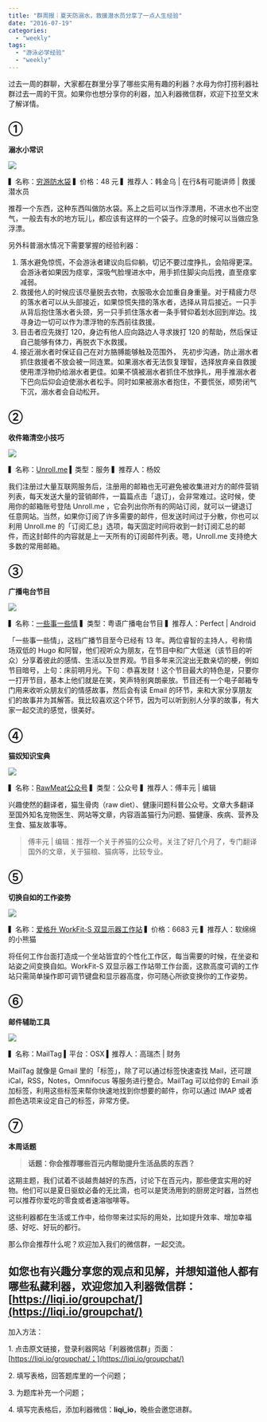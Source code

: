 ```yaml
---
title: "群周报｜夏天防溺水，救援潜水员分享了一点人生经验"
date: "2016-07-19"
categories: 
  - "weekly"
tags: 
  - "游泳必学经验"
  - "weekly"
---
```


过去一周的群聊，大家都在群里分享了哪些实用有趣的利器？水母为你打捞利器社群过去一周的干货。如果你也想分享你的利器，加入利器微信群，欢迎下拉至文末了解详情。

## ①

**溺水小常识**

![](/images/98610.png)

▍名称：[穷游防水袋](https://item.taobao.com/item.htm?spm=a230r.1.14.11.CVx8Of&id=43596782046&ns=1&abbucket=14#detail) ▍价格：48 元 ▍推荐人：韩金乌 | 在行&有可能讲师 | 救援潜水员

推荐一个东西，这种东西叫做防水袋。系上之后可以当作浮漂用，不进水也不出空气，一般去有水的地方玩儿，都应该有这样的一个袋子。应急的时候可以当做应急浮漂。

另外科普溺水情况下需要掌握的经验利器：

1. 落水避免惊慌，不会游泳者建议向后仰躺，切记不要过度挣扎，会陷得更深。会游泳者如果因为痉挛，深吸气脸埋进水中，用手抓住脚尖向后拽，直至痉挛减弱。
2. 救援他人的时候应该尽量脱去衣物，衣服吸水会加重自身重量。对于精疲力尽的落水者可以从头部接近，如果惊慌失措的落水者，选择从背后接近。一只手从背后抱住落水者头颈，另一只手抓住落水者一条手臂仰着划水回到岸边。找寻身边一切可以作为漂浮物的东西前往救援。
3. 目击者应先拨打 120，身边有他人应向路边人寻求拨打 120 的帮助，然后保证自己能够有体力，再脱衣下水救援。
4. 接近溺水者时保证自己在对方胳膊能够触及范围外， 先初步沟通，防止溺水者抓住救援者不放会被一同连累。如果溺水者无法恢复理智，选择放弃亲自救援使用漂浮物扔给溺水者更佳。如果不慎被溺水者抓住不放挣扎，用手推溺水者下巴向后仰会迫使溺水者松手。同时如果被溺水者抱住，不要慌张，顺势闭气下沉，溺水者会自动松开。

## ②

**收件箱清空小技巧**

![](/images/77726.png)

▍名称：[Unroll.me](https://unroll.me) ▍类型：服务 ▍推荐人：杨姣

我们注册过大量互联网服务后，注册用的邮箱也无可避免被收集进对方的邮件营销列表，每天发送大量的营销邮件，一篇篇点击「退订」，会非常难过。这时候，使用你的邮箱账号登陆 Unroll.me ，它会列出你所有的网站订阅，就可以一键退订任意网站。当然，如果你订阅了许多需要的邮件，但发送时间过于分散，你也可以利用 Unroll.me 的「订阅汇总」选项，每天固定时间将收到一封订阅汇总的邮件，而这封邮件的内容就是上一天所有的订阅邮件列表。嗯，Unroll.me 支持绝大多数的常用邮箱。

## ③

**广播电台节目**

![](/images/20876.jpg)

▍名称：[一些事一些情](https://www.loveq.cn/) ▍类型：粤语广播电台节目 ▍推荐人：Perfect | Android

「一些事一些情」，这档广播节目至今已经有 13 年。两位睿智的主持人，号称情场双低的 Hugo 和阿智，他们视听众为朋友，在节目中和广大低迷（该节目的听众）分享着彼此的感情、生活以及世界观。节目多年来沉淀出无数亲切的梗，例如节目暗号，上句：床前明月光。下句：恭喜发财！这个节目最大的特色是，只要你一打开节目，基本上他们就是在笑，笑声特别爽朗豪放。节目还有一个电子邮箱专门用来收听众朋友们的情感故事，然后会有读 Email 的环节，来和大家分享朋友们的故事并为其解答。我比较喜欢这个环节，因为可以听到别人分享的故事，有大家一起交流的感觉，很美好。

## ④

**猫奴知识宝典**

![](/images/89015.jpg)

▍名称：[RawMeat公众号](https://mp.weixin.qq.com/profile?src=3&timestamp=1468851137&ver=1&signature=RU4D53WLEUVBlqWzRFmZpRiAffPjEmIXSzFI5OCwt*A7aBcG-d8cO4pSTaByNeC6M17VlwjCjQfxSTXD0rNoNg==) ▍类型：公众号 ▍推荐人：傅丰元 | 编辑

兴趣使然的翻译者，猫生骨肉（raw diet）、健康问题科普公众号。文章大多翻译至国外知名宠物医生、网站等文章，内容涵盖猫行为问题、猫健康、疾病、营养及生食、猫友故事等。

> 傅丰元 | 编辑：推荐一个关于养猫的公众号。关注了好几个月了，专门翻译国外的文章，关于猫粮、猫病等，比较专业。

## ⑤

**切换自如的工作姿势**

![](/images/92782.png)

▍名称：[爱格升 WorkFit-S 双显示器工作站](https://item.jd.com/1035874622.html?resourceType=jdapp_share&resourceValue=Wxfriends&utm_source=iosapp&utm_medium=appshare&utm_campaign=t_335139774&utm_term=Wxfriends#) ▍价格：6683 元 ▍推荐人：软绵绵的小熊猫

将任何工作台面打造成一个坐站皆宜的个性化工作区，每当需要的时候，在坐姿和站姿之间变换自如。WorkFit-S 双显示器工作站带工作台面，这款高度可调的工作站只需简单操作即可调节键盘和显示器高度，你可随心所欲变换你的工作姿势。

## ⑥

**邮件辅助工具**

![](/images/12876.png)

▍名称：MailTag ▍平台：OSX ▍推荐人：高瑞杰 | 财务

MailTag 就像是 Gmail 里的「标签」，除了可以通过标签快速查找 Mail，还可跟 iCal，RSS，Notes，Omnifocus 等服务进行整合。MailTag 可以给你的 Email 添加标签，利用这些标签来帮你快速地找到你想要的邮件，你可以通过 IMAP 或者颜色选项来设定自己的标签，非常方便。

## ⑦

**本周话题**

> **话题：你会推荐哪些百元内帮助提升生活品质的东西？**

这期主题，我们试着不谈越贵越好的东西，讨论下在百元内，那些便宜实用的好物。他们可以是夏日驱蚊必备的无比滴，也可以是煲汤用到的厨房定时器，当然也可以推荐你爱吃的零食或者速溶咖啡等。

这些利器都在生活或工作中，给你带来过实际的用处，比如提升效率、增加幸福感、好吃、好玩的都行。

那么你会推荐什么呢？欢迎加入我们的微信群，一起交流。

## 如您也有兴趣分享您的观点和见解，并想知道他人都有哪些私藏利器，欢迎您加入利器微信群：[https://liqi.io/groupchat/](https://liqi.io/groupchat/)

加入方法：

1\. 点击原文链接，登录利器网站「利器微信群」页面：[https://liqi.io/groupchat/；](https://liqi.io/groupchat/)

2\. 填写表格，回答题库里的一个问题；

3\. 为题库补充一个问题；

4\. 填写完表格后，添加利器微信：**liqi\_io**，晚些会邀您进群。
